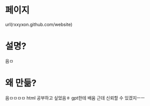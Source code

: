 # 페이지
url(rxxyxon.github.com/website)
# 설명?
음ㅁ
# 왜 만듦?
음ㅁㅁㅁㅁ html 공부하고 싶었음ㅎ
gpt한테 배움
근데 신뢰할 수 있겠지ㅡㅡ
